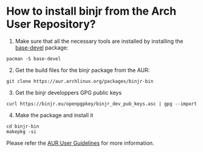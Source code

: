 # How to install binjr from the Arch User Repository?

1. Make sure that all the necessary tools are installed by installing the [base-devel](https://archlinux.org/packages/?name=base-devel) package:
```
pacman -S base-devel
```

2. Get the build files for the binjr package from the AUR:
```
git clone https://aur.archlinux.org/packages/binjr-bin
```

3. Get the binjr developpers GPG public keys
```
curl https://binjr.eu/openpgpkey/binjr_dev_pub_keys.asc | gpg --import
```

4. Make the package and install it
```
cd binjr-bin
makepkg -si
```

Please refer the [AUR User Guidelines](https://wiki.archlinux.org/title/Arch_User_Repository) for more information.
